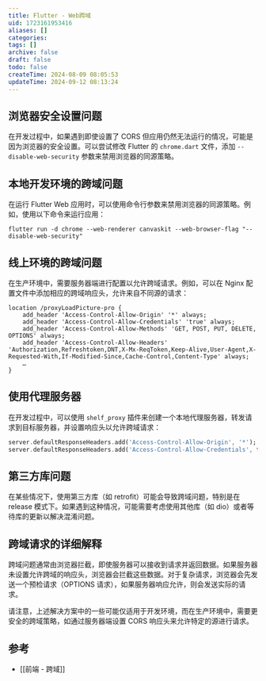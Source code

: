 ```yaml
---
title: Flutter - Web跨域
uid: 1723161953416
aliases: []
categories: 
tags: []
archive: false
draft: false
todo: false
createTime: 2024-08-09 08:05:53
updateTime: 2024-09-12 08:13:24
---
```


## 浏览器安全设置问题

在开发过程中，如果遇到即使设置了 CORS 但应用仍然无法运行的情况，可能是因为浏览器的安全设置。可以尝试修改 Flutter 的 `chrome.dart` 文件，添加 `--disable-web-security` 参数来禁用浏览器的同源策略。

## 本地开发环境的跨域问题

在运行 Flutter Web 应用时，可以使用命令行参数来禁用浏览器的同源策略。例如，使用以下命令来运行应用：

```
flutter run -d chrome --web-renderer canvaskit --web-browser-flag "--disable-web-security"
```

## 线上环境的跨域问题

在生产环境中，需要服务器端进行配置以允许跨域请求。例如，可以在 Nginx 配置文件中添加相应的跨域响应头，允许来自不同源的请求：

```
location /proxyLoadPicture-pro {
    add_header 'Access-Control-Allow-Origin' '*' always;
    add_header 'Access-Control-Allow-Credentials' 'true' always;
    add_header 'Access-Control-Allow-Methods' 'GET, POST, PUT, DELETE, OPTIONS' always;
    add_header 'Access-Control-Allow-Headers' 'Authorization,Refreshtoken,DNT,X-Mx-ReqToken,Keep-Alive,User-Agent,X-Requested-With,If-Modified-Since,Cache-Control,Content-Type' always;
    …
}
```

## 使用代理服务器

在开发过程中，可以使用 `shelf_proxy` 插件来创建一个本地代理服务器，转发请求到目标服务器，并设置响应头以允许跨域请求：

```dart
server.defaultResponseHeaders.add('Access-Control-Allow-Origin', '*');
server.defaultResponseHeaders.add('Access-Control-Allow-Credentials', true);
```

## 第三方库问题

在某些情况下，使用第三方库（如 retrofit）可能会导致跨域问题，特别是在 release 模式下。如果遇到这种情况，可能需要考虑使用其他库（如 dio）或者等待库的更新以解决混淆问题。

## 跨域请求的详细解释

跨域问题通常由浏览器拦截，即使服务器可以接收到请求并返回数据。如果服务器未设置允许跨域的响应头，浏览器会拦截这些数据。对于复杂请求，浏览器会先发送一个预检请求（OPTIONS 请求），如果服务器响应允许，则会发送实际的请求。

请注意，上述解决方案中的一些可能仅适用于开发环境，而在生产环境中，需要更安全的跨域策略，如通过服务器端设置 CORS 响应头来允许特定的源进行请求。

## 参考

 - [[前端 - 跨域]]
